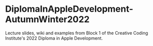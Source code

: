 # DiplomaInAppleDevelopment-AutumnWinter2022
Lecture slides, wiki and examples from Block 1 of the Creative Coding Institute's 2022 Diploma in Apple Development.
